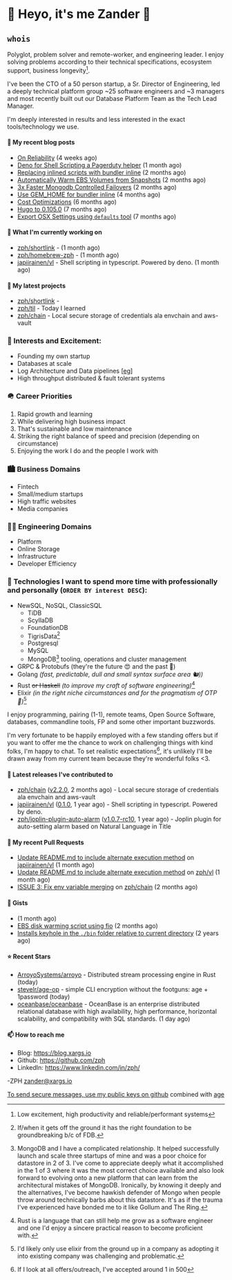 # 👋 Heyo, it's me Zander 👋

## `whois`
Polyglot, problem solver and remote-worker, and engineering leader.  I enjoy solving problems according to their technical specifications, ecosystem support, business longevity[^1].

I've been the CTO of a 50 person startup, a Sr. Director of Engineering, led a deeply technical
platform group ~25 software engineers and ~3 managers and most recently built out our
Database Platform Team as the Tech Lead Manager.

I'm deeply interested in results and less interested in the exact tools/technology we use.

#### 📜 My recent blog posts

- [On Reliability](https://blog.xargs.io/post/2023-05-10-on-reliability/) (4 weeks ago)
- [Deno for Shell Scripting a Pagerduty helper](https://blog.xargs.io/post/2023-04-12-deno-for-shell-scripting-a-pagerduty-helper/) (1 month ago)
- [Replacing inlined scripts with bundler inline](https://blog.xargs.io/post/2023-04-07-replacing-inlined-scripts-with-bundler-inline/) (2 months ago)
- [Automatically Warm EBS Volumes from Snapshots](https://blog.xargs.io/post/2023-04-06-automatically-warm-ebs-volumes-from-snapshots/) (2 months ago)
- [3x Faster Mongodb Controlled Failovers](https://blog.xargs.io/post/2023-04-06-3x-faster-mongod-controlled-failovers/) (2 months ago)
- [Use GEM_HOME for bundler inline](https://blog.xargs.io/post/2023-01-28-use-gem-home-for-bundler-inline/) (4 months ago)
- [Cost Optimizations](https://blog.xargs.io/post/2022-11-22-cost-optimizations/) (6 months ago)
- [Hugo to 0.105.0](https://blog.xargs.io/post/2022-11-05-try-out-mermaid/) (7 months ago)
- [Export OSX Settings using `defaults` tool](https://blog.xargs.io/post/2022-11-02-export-osx-settings-using-defaults/) (7 months ago)

#### 👷 What I'm currently working on

- [zph/shortlink](https://github.com/zph/shortlink) -  (1 month ago)
- [zph/homebrew-zph](https://github.com/zph/homebrew-zph) -  (1 month ago)
- [japiirainen/vl](https://github.com/japiirainen/vl) - Shell scripting in typescript. Powered by deno. (1 month ago)

#### 🌱 My latest projects

- [zph/shortlink](https://github.com/zph/shortlink) - 
- [zph/til](https://github.com/zph/til) - Today I learned
- [zph/chain](https://github.com/zph/chain) - Local secure storage of credentials ala envchain and aws-vault

### 📖 Interests and Excitement:
* Founding my own startup
* Databases at scale
* Log Architecture and Data pipelines [[eg](https://engineering.linkedin.com/distributed-systems/log-what-every-software-engineer-should-know-about-real-time-datas-unifying)]
* High throughput distributed & fault tolerant systems

### 🪖 Career Priorities
1. Rapid growth and learning
2. While delivering high business impact
3. That's sustainable and low maintenance
4. Striking the right balance of speed and precision (depending on circumstance)
5. Enjoying the work I do and the people I work with

### 🏙 Business Domains
* Fintech
* Small/medium startups
* High traffic websites
* Media companies

### 👨‍💻 Engineering Domains
* Platform
* Online Storage
* Infrastructure
* Developer Efficiency

### 🏫 Technologies I want to spend more time with professionally and personally (`ORDER BY interest DESC`):

* NewSQL, NoSQL, ClassicSQL
	* TiDB
	* ScyllaDB
	* FoundationDB
	* TigrisData[^tigris]
	* Postgresql
	* MySQL
  * MongoDB[^love-hate] tooling, operations and cluster management
* GRPC & Protobufs (they're the future 😍 and the past 🤔)
* Golang *(fast, predictable, dull and small syntax surface area 🐿️))*
* Rust ~~or Haskell~~ *(to improve my craft of software engineering)*[^rust]
* Elixir *(in the right niche circumstances and for the pragmatism of  OTP 🔮)*[^elixir]

I enjoy programming, pairing (1-1), remote teams, Open Source Software, databases, commandline tools, FP and some other important buzzwords.

I'm very fortunate to be happily employed with a few standing offers but if you want to offer me the chance to work on challenging things with kind folks, I'm happy to chat. To set realistic expectations[^hiring-odds], it's unlikely I'll be drawn away from my current team because they're wonderful folks &lt;3.

#### 🔭 Latest releases I've contributed to

- [zph/chain](https://github.com/zph/chain) ([v2.2.0](https://github.com/zph/chain/releases/tag/v2.2.0), 2 months ago) - Local secure storage of credentials ala envchain and aws-vault
- [japiirainen/vl](https://github.com/japiirainen/vl) ([0.1.0](https://github.com/japiirainen/vl/releases/tag/0.1.0), 1 year ago) - Shell scripting in typescript. Powered by deno.
- [zph/joplin-plugin-auto-alarm](https://github.com/zph/joplin-plugin-auto-alarm) ([v1.0.7-rc10](https://github.com/zph/joplin-plugin-auto-alarm/releases/tag/v1.0.7-rc10), 1 year ago) - Joplin plugin for auto-setting alarm based on Natural Language in Title

#### 🔨 My recent Pull Requests

- [Update README.md to include alternate execution method](https://github.com/japiirainen/vl/pull/1) on [japiirainen/vl](https://github.com/japiirainen/vl) (1 month ago)
- [Update README.md to include alternate execution method](https://github.com/zph/vl/pull/1) on [zph/vl](https://github.com/zph/vl) (1 month ago)
- [ISSUE 3: Fix env variable merging](https://github.com/zph/chain/pull/6) on [zph/chain](https://github.com/zph/chain) (2 months ago)

#### 📓 Gists

- [](https://gist.github.com/790e9259a9afa4ab7741a493994d8fa8) (1 month ago)
- [EBS disk warming script using fio](https://gist.github.com/5935caeeebc001e2af38f087da19d5af) (2 months ago)
- [Installs keyhole in the `./bin` folder relative to current directory](https://gist.github.com/717f627c2a914ebf28c9a58a23883879) (2 years ago)

#### ⭐ Recent Stars

- [ArroyoSystems/arroyo](https://github.com/ArroyoSystems/arroyo) - Distributed stream processing engine in Rust (today)
- [stevelr/age-op](https://github.com/stevelr/age-op) - simple CLI encryption without the footguns: age &#43; 1password (today)
- [oceanbase/oceanbase](https://github.com/oceanbase/oceanbase) - OceanBase is an enterprise distributed relational database with high availability, high performance, horizontal scalability, and compatibility with SQL standards. (1 day ago)

#### 📫 How to reach me

- Blog: https://blog.xargs.io
- Github: https://github.com/zph
- LinkedIn: https://www.linkedin.com/in/zph/

-ZPH [zander@xargs.io](mailto:zander@xargs.io)

[To send secure messages, use my public keys on github](https://github.com/zph.keys) combined with [age](https://github.com/FiloSottile/age)

[^1]: Low excitement, high productivity and reliable/performant systems
[^confs]: I've stopped attending conferences due to competing life responsibilities and the talks ceasing to introduce as much novel and challenging content for me
[^hiring-odds]: If I look at all offers/outreach, I've accepted around 1 in 500
[^clojure]: It remains a niche language that I really enjoyed as a practitioner but I'd be reluctant to found a company on it
[^elixir]: I'd likely only use elixir from the ground up in a company as adopting it into existing company was challenging and problematic.
[^rust]: Rust is a language that can still help me grow as a software engineer and one I'd enjoy a sincere practical reason to become proficient with.
[^mongodb]: Hundreds of TB cluster on EC2 for v3.x with strict reliability requirements and having to solve hard scaling problems including working around architectural limitations of the db itself by dropping down to reading the db code.
[^tigris]: If/when it gets off the ground it has the right foundation to be groundbreaking b/c of FDB.
[^love-hate]: MongoDB and I have a complicated relationship. It helped successfully launch and scale three startups of mine and was a poor choice for datastore in 2 of 3. I've come to appreciate deeply what it accomplished in the 1 of 3 where it was the most correct choice available and also look forward to evolving onto a new platform that can learn from the architectural mistakes of MongoDB. Ironically, by knowing it deeply and the alternatives, I've become hawkish defender of Mongo when people throw around technically barbs about this datastore. It's as if the trauma I've experienced have bonded me to it like Gollum and The Ring.



